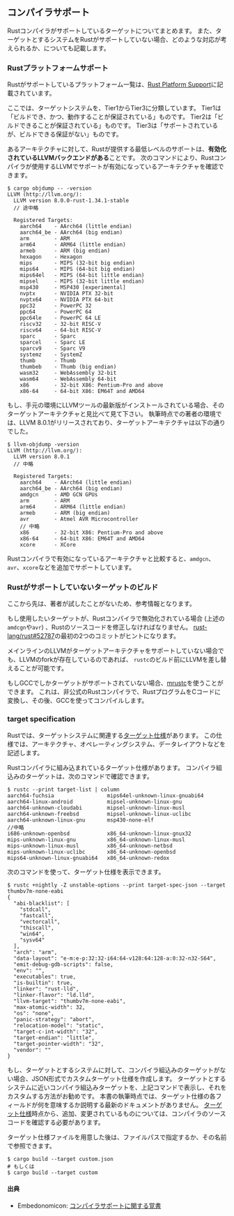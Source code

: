 ## コンパイラサポート

Rustコンパイラがサポートしているターゲットについてまとめます。
また、ターゲットとするシステムをRustがサポートしていない場合、どのような対応が考えられるか、についても記載します。

### Rustプラットフォームサポート

Rustがサポートしているプラットフォーム一覧は、[Rust Platform Support]に記載されています。

[Rust Platform Support]: https://forge.rust-lang.org/platform-support.html

ここでは、ターゲットシステムを、Tier1からTier3に分類しています。
Tier1は「ビルドでき、かつ、動作することが保証されている」ものです。
Tier2は「ビルドできることが保証されている」ものです。
Tier3は「サポートされているが、ビルドできる保証がない」ものです。

あるアーキテクチャに対して、Rustが提供する最低レベルのサポートは、**有効化されているLLVMバックエンドがある**ことです。
次のコマンドにより、Rustコンパイラが使用するLLVMでサポートが有効になっているアーキテクチャを確認できます。

```
$ cargo objdump -- -version
LLVM (http://llvm.org/):
  LLVM version 8.0.0-rust-1.34.1-stable
  // 途中略

  Registered Targets:
    aarch64    - AArch64 (little endian)
    aarch64_be - AArch64 (big endian)
    arm        - ARM
    arm64      - ARM64 (little endian)
    armeb      - ARM (big endian)
    hexagon    - Hexagon
    mips       - MIPS (32-bit big endian)
    mips64     - MIPS (64-bit big endian)
    mips64el   - MIPS (64-bit little endian)
    mipsel     - MIPS (32-bit little endian)
    msp430     - MSP430 [experimental]
    nvptx      - NVIDIA PTX 32-bit
    nvptx64    - NVIDIA PTX 64-bit
    ppc32      - PowerPC 32
    ppc64      - PowerPC 64
    ppc64le    - PowerPC 64 LE
    riscv32    - 32-bit RISC-V
    riscv64    - 64-bit RISC-V
    sparc      - Sparc
    sparcel    - Sparc LE
    sparcv9    - Sparc V9
    systemz    - SystemZ
    thumb      - Thumb
    thumbeb    - Thumb (big endian)
    wasm32     - WebAssembly 32-bit
    wasm64     - WebAssembly 64-bit
    x86        - 32-bit X86: Pentium-Pro and above
    x86-64     - 64-bit X86: EM64T and AMD64
```

もし、手元の環境にLLVMツールの最新版がインストールされている場合、そのターゲットアーキテクチャと見比べて見て下さい。
執筆時点での著者の環境では、LLVM 8.0.1がリリースされており、ターゲットアーキテクチャは以下の通りでした。

```
$ llvm-objdump -version
LLVM (http://llvm.org/):
  LLVM version 8.0.1
  // 中略

  Registered Targets:
    aarch64    - AArch64 (little endian)
    aarch64_be - AArch64 (big endian)
    amdgcn     - AMD GCN GPUs
    arm        - ARM
    arm64      - ARM64 (little endian)
    armeb      - ARM (big endian)
    avr        - Atmel AVR Microcontroller
    // 中略
    x86        - 32-bit X86: Pentium-Pro and above
    x86-64     - 64-bit X86: EM64T and AMD64
    xcore      - XCore
```

Rustコンパイラで有効になっているアーキテクチャと比較すると、`amdgcn`、`avr`、`xcore`などを追加でサポートしています。

### Rustがサポートしていないターゲットのビルド

ここから先は、著者が試したことがないため、参考情報となります。

もし使用したいターゲットが、Rustコンパイラで無効化されている場合 (上述の`amdcgn`や`avr`) 、Rustのソースコードを修正しなければなりません。
[rust-lang/rust#52787]の最初の2つのコミットがヒントになります。

[rust-lang/rust#52787]: https://github.com/rust-lang/rust/pull/52787

メインラインのLLVMがターゲットアーキテクチャをサポートしていない場合でも、LLVMのforkが存在しているのであれば、
`rustc`のビルド前にLLVMを差し替えることが可能です。

もしGCCでしかターゲットがサポートされていない場合、[mrustc]を使うことができます。
これは、非公式のRustコンパイラで、RustプログラムをCコードに変換し、その後、GCCを使ってコンパイルします。

[mrustc]: https://github.com/thepowersgang/mrustc

### target specification

Rustでは、ターゲットシステムに関連する[ターゲット仕様]があります。
この仕様では、アーキテクチャ、オペレーティングシステム、データレイアウトなどを記述します。

[ターゲット仕様]: https://github.com/rust-lang/rfcs/blob/master/text/0131-target-specification.md

Rustコンパイラに組み込まれているターゲット仕様があります。
コンパイラ組込みのターゲットは、次のコマンドで確認できます。

```
$ rustc --print target-list | column
aarch64-fuchsia                 mips64el-unknown-linux-gnuabi64
aarch64-linux-android           mipsel-unknown-linux-gnu
aarch64-unknown-cloudabi        mipsel-unknown-linux-musl
aarch64-unknown-freebsd         mipsel-unknown-linux-uclibc
aarch64-unknown-linux-gnu       msp430-none-elf
//中略
i686-unknown-openbsd            x86_64-unknown-linux-gnux32
mips-unknown-linux-gnu          x86_64-unknown-linux-musl
mips-unknown-linux-musl         x86_64-unknown-netbsd
mips-unknown-linux-uclibc       x86_64-unknown-openbsd
mips64-unknown-linux-gnuabi64   x86_64-unknown-redox
```

次のコマンドを使って、ターゲット仕様を表示できます。

```
$ rustc +nightly -Z unstable-options --print target-spec-json --target thumbv7m-none-eabi
{
  "abi-blacklist": [
    "stdcall",
    "fastcall",
    "vectorcall",
    "thiscall",
    "win64",
    "sysv64"
  ],
  "arch": "arm",
  "data-layout": "e-m:e-p:32:32-i64:64-v128:64:128-a:0:32-n32-S64",
  "emit-debug-gdb-scripts": false,
  "env": "",
  "executables": true,
  "is-builtin": true,
  "linker": "rust-lld",
  "linker-flavor": "ld.lld",
  "llvm-target": "thumbv7m-none-eabi",
  "max-atomic-width": 32,
  "os": "none",
  "panic-strategy": "abort",
  "relocation-model": "static",
  "target-c-int-width": "32",
  "target-endian": "little",
  "target-pointer-width": "32",
  "vendor": ""
}
```

もし、ターゲットとするシステムに対して、コンパイラ組込みのターゲットがない場合、JSON形式でカスタムターゲット仕様を作成します。
ターゲットとするシステムに近いコンパイラ組込みターゲットを、上記コマンドで表示し、それをカスタムする方法がお勧めです。
本書の執筆時点では、ターゲット仕様の各フィールドが何を意味するか説明する最新のドキュメントがありません。
[ターゲット仕様]時点から、追加、変更されているものについては、コンパイラのソースコードを確認する必要があります。

ターゲット仕様ファイルを用意した後は、ファイルパスで指定するか、その名前で参照できます。

```
$ cargo build --target custom.json
# もしくは
$ cargo build --target custom
```

#### 出典

- Embedonomicon: [コンパイラサポートに関する覚書]

[コンパイラサポートに関する覚書]: https://tomoyuki-nakabayashi.github.io/embedonomicon/compiler-support.html